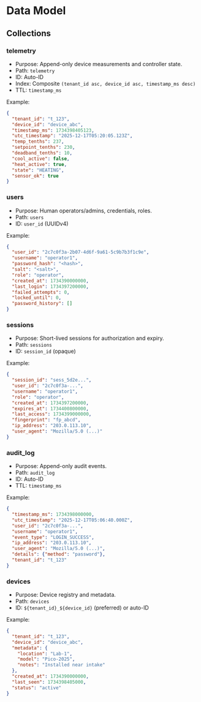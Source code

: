 # Data Model

## Collections

### telemetry
- Purpose: Append-only device measurements and controller state.
- Path: `telemetry`
- ID: Auto-ID
- Index: Composite `(tenant_id asc, device_id asc, timestamp_ms desc)`
- TTL: `timestamp_ms`

Example:
```json
{
  "tenant_id": "t_123",
  "device_id": "device_abc",
  "timestamp_ms": 1734398405123,
  "utc_timestamp": "2025-12-17T05:20:05.123Z",
  "temp_tenths": 237,
  "setpoint_tenths": 230,
  "deadband_tenths": 10,
  "cool_active": false,
  "heat_active": true,
  "state": "HEATING",
  "sensor_ok": true
}
```

### users
- Purpose: Human operators/admins, credentials, roles.
- Path: `users`
- ID: `user_id` (UUIDv4)

Example:
```json
{
  "user_id": "2c7c0f3a-2b07-4d6f-9a61-5c9b7b3f1c9e",
  "username": "operator1",
  "password_hash": "<hash>",
  "salt": "<salt>",
  "role": "operator",
  "created_at": 1734390000000,
  "last_login": 1734397200000,
  "failed_attempts": 0,
  "locked_until": 0,
  "password_history": []
}
```

### sessions
- Purpose: Short-lived sessions for authorization and expiry.
- Path: `sessions`
- ID: `session_id` (opaque)

Example:
```json
{
  "session_id": "sess_5d2e...",
  "user_id": "2c7c0f3a-...",
  "username": "operator1",
  "role": "operator",
  "created_at": 1734397200000,
  "expires_at": 1734400800000,
  "last_access": 1734399000000,
  "fingerprint": "fp_abcd",
  "ip_address": "203.0.113.10",
  "user_agent": "Mozilla/5.0 (...)"
}
```

### audit_log
- Purpose: Append-only audit events.
- Path: `audit_log`
- ID: Auto-ID
- TTL: `timestamp_ms`

Example:
```json
{
  "timestamp_ms": 1734398000000,
  "utc_timestamp": "2025-12-17T05:06:40.000Z",
  "user_id": "2c7c0f3a-...",
  "username": "operator1",
  "event_type": "LOGIN_SUCCESS",
  "ip_address": "203.0.113.10",
  "user_agent": "Mozilla/5.0 (...)",
  "details": {"method": "password"},
  "tenant_id": "t_123"
}
```

### devices
- Purpose: Device registry and metadata.
- Path: `devices`
- ID: `${tenant_id}_${device_id}` (preferred) or auto-ID

Example:
```json
{
  "tenant_id": "t_123",
  "device_id": "device_abc",
  "metadata": {
    "location": "Lab-1",
    "model": "Pico-2025",
    "notes": "Installed near intake"
  },
  "created_at": 1734390000000,
  "last_seen": 1734398405000,
  "status": "active"
}
```
